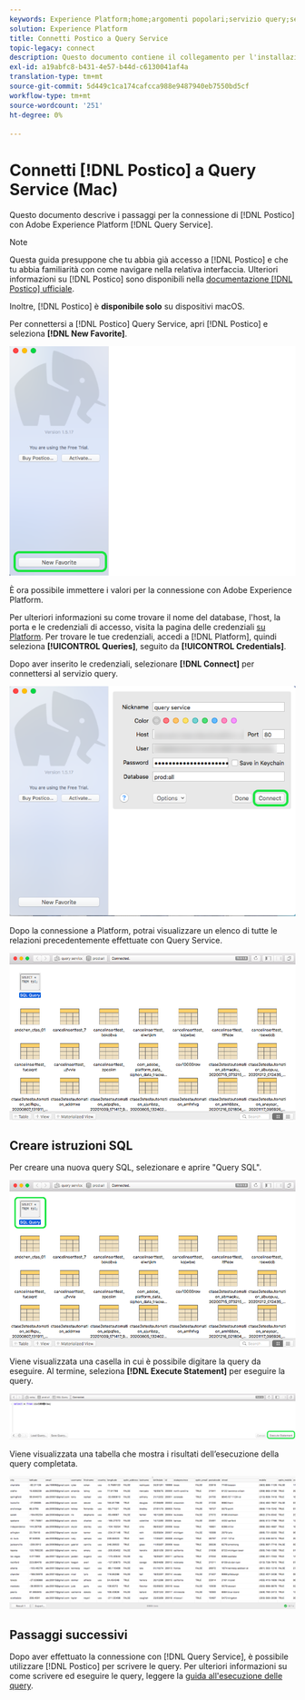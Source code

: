 ```yaml
---
keywords: Experience Platform;home;argomenti popolari;servizio query;servizio query;postico;Postico;connessione al servizio query;
solution: Experience Platform
title: Connetti Postico a Query Service
topic-legacy: connect
description: Questo documento contiene il collegamento per l'installazione del client di backup Postico per Adobe Experience Platform Query Service.
exl-id: a19abfc8-b431-4e57-b44d-c6130041af4a
translation-type: tm+mt
source-git-commit: 5d449c1ca174cafcca988e9487940eb7550bd5cf
workflow-type: tm+mt
source-wordcount: '251'
ht-degree: 0%

---
```


# Connetti [!DNL Postico] a Query Service (Mac)

Questo documento descrive i passaggi per la connessione di [!DNL Postico] con Adobe Experience Platform [!DNL Query Service].

>[!NOTE]
>
> Questa guida presuppone che tu abbia già accesso a [!DNL Postico] e che tu abbia familiarità con come navigare nella relativa interfaccia. Ulteriori informazioni su [!DNL Postico] sono disponibili nella [documentazione [!DNL Postico] ufficiale](https://eggerapps.at/postico/docs).
> 
> Inoltre, [!DNL Postico] è **disponibile solo** su dispositivi macOS.

Per connettersi a [!DNL Postico] Query Service, apri [!DNL Postico] e seleziona **[!DNL New Favorite]**.

![](../images/clients/postico/open-postico.png)

È ora possibile immettere i valori per la connessione con Adobe Experience Platform.

Per ulteriori informazioni su come trovare il nome del database, l&#39;host, la porta e le credenziali di accesso, visita la pagina delle credenziali [su Platform](https://platform.adobe.com/query/configuration). Per trovare le tue credenziali, accedi a [!DNL Platform], quindi seleziona **[!UICONTROL Queries]**, seguito da **[!UICONTROL Credentials]**.

Dopo aver inserito le credenziali, selezionare **[!DNL Connect]** per connettersi al servizio query.

![](../images/clients/postico/authentication-details.png)

Dopo la connessione a Platform, potrai visualizzare un elenco di tutte le relazioni precedentemente effettuate con Query Service.

![](../images/clients/postico/show-queries.png)

## Creare istruzioni SQL

Per creare una nuova query SQL, selezionare e aprire &quot;Query SQL&quot;.

![](../images/clients/postico/create-query.png)

Viene visualizzata una casella in cui è possibile digitare la query da eseguire. Al termine, seleziona **[!DNL Execute Statement]** per eseguire la query.

![](../images/clients/postico/run-statement.png)

Viene visualizzata una tabella che mostra i risultati dell’esecuzione della query completata.

![](../images/clients/postico/query-results.png)

## Passaggi successivi

Dopo aver effettuato la connessione con [!DNL Query Service], è possibile utilizzare [!DNL Postico] per scrivere le query. Per ulteriori informazioni su come scrivere ed eseguire le query, leggere la [guida all&#39;esecuzione delle query](../best-practices/writing-queries.md).
